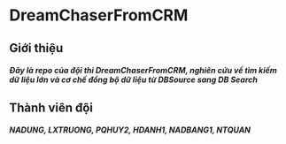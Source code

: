 # DreamChaserFromCRM
## Giới thiệu
##### Đây là repo của đội thi DreamChaserFromCRM, nghiên cứu về tìm kiếm dữ liệu lớn và cơ chế đồng bộ dữ liệu từ DBSource sang DB Search

## Thành viên đội 
##### NADUNG, LXTRUONG, PQHUY2, HDANH1, NADBANG1, NTQUAN
